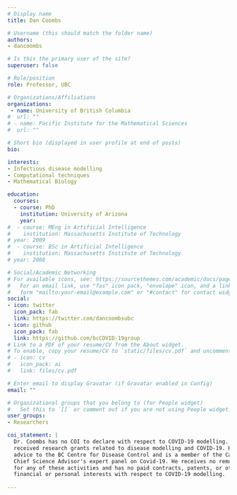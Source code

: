 ```yaml
---
# Display name
title: Dan Coombs

# Username (this should match the folder name)
authors:
- dancoombs

# Is this the primary user of the site?
superuser: false

# Role/position
role: Professor, UBC

# Organizations/Affiliations
organizations:
 - name: University of British Columbia 
#  url: ""
# - name: Pacific Institute for the Mathematical Sciences
#  url: ""

# Short bio (displayed in user profile at end of posts)
bio: 

interests:
- Infectious disease modelling
- Computational techniques
- Mathematical Biology

education:
  courses:
  - course: PhD
    institution: University of Arizona
    year:
#  - course: MEng in Artificial Intelligence
#    institution: Massachusetts Institute of Technology
# year: 2009
#  - course: BSc in Artificial Intelligence
#    institution: Massachusetts Institute of Technology
# year: 2008

# Social/Academic Networking
# For available icons, see: https://sourcethemes.com/academic/docs/page-builder/#icons
#   For an email link, use "fas" icon pack, "envelope" icon, and a link in the
#   form "mailto:your-email@example.com" or "#contact" for contact widget.
social:
- icon: twitter
  icon_pack: fab
  link: https://twitter.com/dancoombsubc
- icon: github
  icon_pack: fab
  link: https://github.com/bcCOVID-19group
# Link to a PDF of your resume/CV from the About widget.
# To enable, copy your resume/CV to `static/files/cv.pdf` and uncomment the lines below.
# - icon: cv
#   icon_pack: ai
#   link: files/cv.pdf

# Enter email to display Gravatar (if Gravatar enabled in Config)
email: ""

# Organizational groups that you belong to (for People widget)
#   Set this to `[]` or comment out if you are not using People widget.
user_groups:
- Researchers 

coi_statement: |
  Dr. Coombs has no COI to declare with respect to COVID-19 modelling. He has
  received research grants related to disease modelling and COVID-19. He provides
  advice to the BC Centre for Disease Control and is a member of the Canadian
  Chief Science Advisor's expert panel on Covid-19. He receives no remuneration
  for any of these activities and has no paid contracts, patents, or other
  financial or personal interests with respect to COVID-19 modelling.
 
---
```

